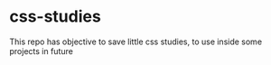 # css-studies
This repo has objective to save little css studies, to use inside some projects in future
